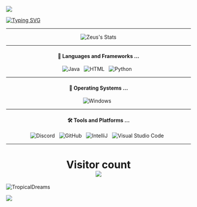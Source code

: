 <img widgh=150% src="https://camo.githubusercontent.com/083fbca627ac3484f204327a4e9484f80357f9a89e169c6156601b6989cb8771/68747470733a2f2f63617073756c652d72656e6465722e76657263656c2e6170702f6170693f747970653d776176696e6726636f6c6f723d303062666266266865696768743d3132302673656374696f6e3d686561646572"/>


<a href="https://git.io/typing-svg"><img src="https://readme-typing-svg.herokuapp.com?font=Fira+Code&weight=600&size=30&duration=2000&pause=500&color=33F6F7&center=true&width=1000&lines=Hi+There!;Welcome+on+my+Github+Profile!;HI!+I'm+Laykzz;a+self-taught+programmer." alt="Typing SVG" /></a>



<hr>

<p align="center">
    <img src="https://github-readme-stats.vercel.app/api?username=Laykzz&show_icons=true&theme=codeSTACKr&count_private=true&include_all_commits=true&custom_title=Stats&hide=issues,stars" alt="Zeus's Stats"/>
</p>



<hr>

<h4 align="center">🔭  Languages and Frameworks ...</h4>

<p align="center">
    <img src="https://img.shields.io/badge/Java-ED8B00?style=for-the-badge&logo=java&logoColor=white" alt="Java">&nbsp;&nbsp;
    <img src="https://img.shields.io/badge/HTML%20Academy-302683?style=for-the-badge&logo=HTML%20Academy&logoColor=white" alt="HTML">&nbsp;&nbsp;
    <img src="https://img.shields.io/badge/Python-FFD43B?style=for-the-badge&logo=python&logoColor=blue" alt="Python">&nbsp;&nbsp;
</p>

<hr>

<h4 align="center">🌱  Operating Systems ...</h4>

<p align="center">
    <img src="https://img.shields.io/badge/Windows-0078D6?style=for-the-badge&logo=windows&logoColor=white" alt="Windows">&nbsp;&nbsp;
</p>

<hr>

<h4 align="center">🛠️ Tools and Platforms ...</h4>
<p align="center">
    <img src="https://img.shields.io/badge/Discord-7289DA?style=for-the-badge&logo=discord&logoColor=white" alt="Discord">&nbsp;&nbsp;    
    <img src="https://img.shields.io/badge/GitHub-100000?style=for-the-badge&logo=github&logoColor=white" alt="GitHub">&nbsp;&nbsp;    
    <img src="https://img.shields.io/badge/IntelliJ_IDEA-000000.svg?style=for-the-badge&logo=intellij-idea&logoColor=white" alt="IntelliJ">&nbsp;&nbsp;
    <img src="https://img.shields.io/badge/Visual_Studio-5C2D91?style=for-the-badge&logo=visual%20studio&logoColor=white" alt="Visual Studio Code">&nbsp;&nbsp;
     
</p>

---


<h1 align="center">
  Visitor count<br>
  <img src="https://profile-counter.glitch.me/Laykzz/count.svg" />
</h1>

![TropicalDreams]([https://dc.tropicaldreams.eu](https://discord.gg/pdbvZdxtxS))  


<img widgh=150% src="https://camo.githubusercontent.com/478c2e71786ef0b7594563a540d5469f19c2f6a7989567e7277addf3e80031e6/68747470733a2f2f63617073756c652d72656e6465722e76657263656c2e6170702f6170693f747970653d776176696e6726636f6c6f723d303062666266266865696768743d3132302673656374696f6e3d666f6f746572"/>
